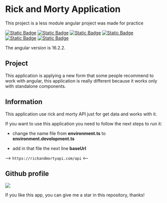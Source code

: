 # Rick and Morty Application

This project is a less module angular project was made for practice

[![Static Badge](https://img.shields.io/badge/Angular-crimson?logo=Angular)](https://angular.io/)
[![Static Badge](https://img.shields.io/badge/JavaScript-crimson?logo=JavaScript)](https://www.javascript.com/)
[![Static Badge](https://img.shields.io/badge/TypeScript-white?logo=TypeScript)](https://www.typescriptlang.org/)
[![Static Badge](https://img.shields.io/badge/HTML5-yellow?logo=HTML5)](https://developer.mozilla.org/es/docs/Web/HTML)
[![Static Badge](https://img.shields.io/badge/CSS3-blue?logo=CSS3)](https://developer.mozilla.org/es/docs/Web/CSS)
[![Static Badge](https://img.shields.io/badge/Tailwind%20CSS-crimson?logo=Tailwind%20CSS)](https://tailwindcss.com/)

The angular version is 16.2.2.

## Project

This application is applying a new form that some people recommend to work with angular, this application is really different because it works only with standalone components.


## Information

This application use rick and morty API just for get data and works with it.

If you want to use this application you need to follow the next steps to run it:

- change the name file from **environment.ts** to **environment.development.ts**

- add in that file the next line **baseUrl**

 --> ``https://rickandmortyapi.com/api`` <--

## Github profile

[![](https://img.shields.io/badge/GitHub-100000?style=for-the-badge&logo=github&logoColor=white)](https://github.com/jom3)

If you like this app, you can give me a star in this repository, thanks!
